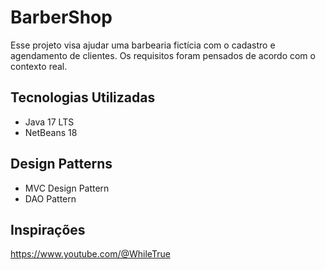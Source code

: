 # BarberShop

Esse projeto visa ajudar uma barbearia fictícia com o cadastro e agendamento de clientes. Os requisitos foram pensados de acordo com o contexto real. 


## Tecnologias Utilizadas

* Java 17 LTS
* NetBeans 18


## Design Patterns  

* MVC Design Pattern
* DAO Pattern


## Inspirações

https://www.youtube.com/@WhileTrue

 
